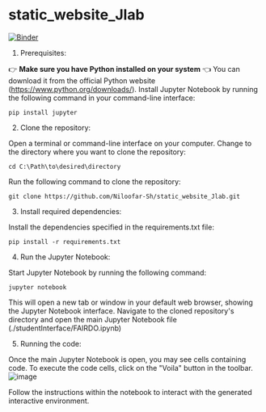 # static_website_Jlab


[![Binder](https://mybinder.org/badge_logo.svg)](https://mybinder.org/v2/gh/Niloofar-Sh/static_website_Jlab/HEAD)

1. Prerequisites:

👉 **Make sure you have Python installed on your system** 👈
You can download it from the official Python website (https://www.python.org/downloads/).
Install Jupyter Notebook by running the following command in your command-line interface:

`pip install jupyter`

2. Clone the repository:

Open a terminal or command-line interface on your computer.
Change to the directory where you want to clone the repository:

`cd C:\Path\to\desired\directory`

Run the following command to clone the repository:

`git clone https://github.com/Niloofar-Sh/static_website_Jlab.git`


3. Install required dependencies:

Install the dependencies specified in the requirements.txt file:

`pip install -r requirements.txt`

4. Run the Jupyter Notebook:

Start Jupyter Notebook by running the following command:

`jupyter notebook`

This will open a new tab or window in your default web browser, showing the Jupyter Notebook interface.
Navigate to the cloned repository's directory and open the main Jupyter Notebook file (./studentInterface/FAIRDO.ipynb)

5. Running the code:

Once the main Jupyter Notebook is open, you may see cells containing code.
To execute the code cells, click on the "Voila" button in the toolbar.
![image](https://github.com/Niloofar-Sh/static_website_Jlab/assets/52058595/c6e914d2-310f-41ee-bd63-d9700441f7ea)

Follow the instructions within the notebook to interact with the generated interactive environment.
